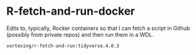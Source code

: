 # R-fetch-and-run-docker

Edits to, typically, Rocker containers so that I can fetch a script in Github (possibly from private repos) and then run them in a WDL.

`vortexing/r-fetch-and-run:tidyverse.4.0.3`
